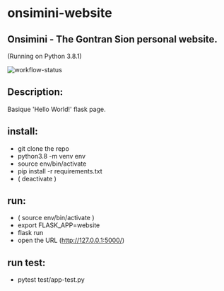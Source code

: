 # onsimini-website
## Onsimini - The Gontran Sion personal website.
(Running on Python 3.8.1)

![workflow-status](https://github.com/onsimini/onsimini-website/workflows/dev-build/badge.svg?branch=dev)

## Description:
Basique 'Hello World!' flask page.

## install:
  * git clone the repo
  * python3.8 -m venv env
  * source env/bin/activate
  * pip install -r requirements.txt
  * ( deactivate )

## run:
  * ( source env/bin/activate )
  * export FLASK_APP=website
  * flask run
  * open the URL (http://127.0.0.1:5000/)

## run test:
  *  pytest test/app-test.py
